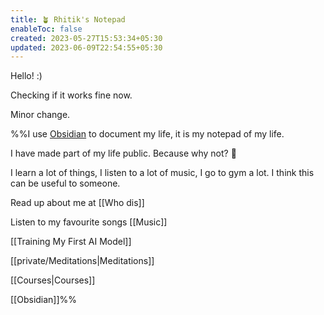 ```yaml
---
title: 🪴 Rhitik's Notepad
enableToc: false
created: 2023-05-27T15:53:34+05:30
updated: 2023-06-09T22:54:55+05:30
---
```


Hello! :)

Checking if it works fine now.

Minor change.

%%I use [Obsidian](https://obsidian.md/) to document my life, it is my notepad of my life.

I have made part of my life public. Because why not? 🙂

I learn a lot of things, I listen to a lot of music, I go to gym a lot. I think this can be useful to someone.



Read up about me at [[Who dis]]

Listen to my favourite songs [[Music]]



[[Training My First AI Model]]


[[private/Meditations|Meditations]]

[[Courses|Courses]]


[[Obsidian]]%%